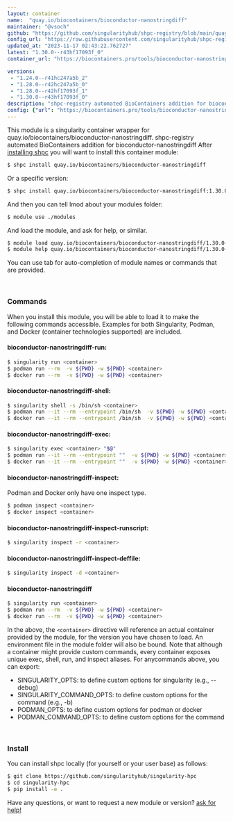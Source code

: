 ```yaml
---
layout: container
name:  "quay.io/biocontainers/bioconductor-nanostringdiff"
maintainer: "@vsoch"
github: "https://github.com/singularityhub/shpc-registry/blob/main/quay.io/biocontainers/bioconductor-nanostringdiff/container.yaml"
config_url: "https://raw.githubusercontent.com/singularityhub/shpc-registry/main/quay.io/biocontainers/bioconductor-nanostringdiff/container.yaml"
updated_at: "2023-11-17 02:43:22.762727"
latest: "1.30.0--r43hf17093f_0"
container_url: "https://biocontainers.pro/tools/bioconductor-nanostringdiff"

versions:
 - "1.24.0--r41hc247a5b_2"
 - "1.28.0--r42hc247a5b_0"
 - "1.28.0--r42hf17093f_1"
 - "1.30.0--r43hf17093f_0"
description: "shpc-registry automated BioContainers addition for bioconductor-nanostringdiff"
config: {"url": "https://biocontainers.pro/tools/bioconductor-nanostringdiff", "maintainer": "@vsoch", "description": "shpc-registry automated BioContainers addition for bioconductor-nanostringdiff", "latest": {"1.30.0--r43hf17093f_0": "sha256:4aa5d06776d4632e37635e094e4e5b3eee23dbbef24967a20f85b00b3c7d08b7"}, "tags": {"1.24.0--r41hc247a5b_2": "sha256:f2e04df5ab17a77c962d45b15a4e05ae345857a80cf6ce031a4241a67e3eba07", "1.28.0--r42hc247a5b_0": "sha256:45114bce0d51887391daa34cd9685f2410ca7b11e5f0d170749fb3a7700832ed", "1.28.0--r42hf17093f_1": "sha256:cecb57f449153187d5c28154b7ef53589ee0df9c26edda6d83253deee58f1867", "1.30.0--r43hf17093f_0": "sha256:4aa5d06776d4632e37635e094e4e5b3eee23dbbef24967a20f85b00b3c7d08b7"}, "docker": "quay.io/biocontainers/bioconductor-nanostringdiff"}
---
```


This module is a singularity container wrapper for quay.io/biocontainers/bioconductor-nanostringdiff.
shpc-registry automated BioContainers addition for bioconductor-nanostringdiff
After [installing shpc](#install) you will want to install this container module:


```bash
$ shpc install quay.io/biocontainers/bioconductor-nanostringdiff
```

Or a specific version:

```bash
$ shpc install quay.io/biocontainers/bioconductor-nanostringdiff:1.30.0--r43hf17093f_0
```

And then you can tell lmod about your modules folder:

```bash
$ module use ./modules
```

And load the module, and ask for help, or similar.

```bash
$ module load quay.io/biocontainers/bioconductor-nanostringdiff/1.30.0--r43hf17093f_0
$ module help quay.io/biocontainers/bioconductor-nanostringdiff/1.30.0--r43hf17093f_0
```

You can use tab for auto-completion of module names or commands that are provided.

<br>

### Commands

When you install this module, you will be able to load it to make the following commands accessible.
Examples for both Singularity, Podman, and Docker (container technologies supported) are included.

#### bioconductor-nanostringdiff-run:

```bash
$ singularity run <container>
$ podman run --rm  -v ${PWD} -w ${PWD} <container>
$ docker run --rm  -v ${PWD} -w ${PWD} <container>
```

#### bioconductor-nanostringdiff-shell:

```bash
$ singularity shell -s /bin/sh <container>
$ podman run --it --rm --entrypoint /bin/sh  -v ${PWD} -w ${PWD} <container>
$ docker run --it --rm --entrypoint /bin/sh  -v ${PWD} -w ${PWD} <container>
```

#### bioconductor-nanostringdiff-exec:

```bash
$ singularity exec <container> "$@"
$ podman run --it --rm --entrypoint ""  -v ${PWD} -w ${PWD} <container> "$@"
$ docker run --it --rm --entrypoint ""  -v ${PWD} -w ${PWD} <container> "$@"
```

#### bioconductor-nanostringdiff-inspect:

Podman and Docker only have one inspect type.

```bash
$ podman inspect <container>
$ docker inspect <container>
```

#### bioconductor-nanostringdiff-inspect-runscript:

```bash
$ singularity inspect -r <container>
```

#### bioconductor-nanostringdiff-inspect-deffile:

```bash
$ singularity inspect -d <container>
```



#### bioconductor-nanostringdiff

```bash
$ singularity run <container>
$ podman run --rm  -v ${PWD} -w ${PWD} <container>
$ docker run --rm  -v ${PWD} -w ${PWD} <container>
```


In the above, the `<container>` directive will reference an actual container provided
by the module, for the version you have chosen to load. An environment file in the
module folder will also be bound. Note that although a container
might provide custom commands, every container exposes unique exec, shell, run, and
inspect aliases. For anycommands above, you can export:

 - SINGULARITY_OPTS: to define custom options for singularity (e.g., --debug)
 - SINGULARITY_COMMAND_OPTS: to define custom options for the command (e.g., -b)
 - PODMAN_OPTS: to define custom options for podman or docker
 - PODMAN_COMMAND_OPTS: to define custom options for the command

<br>

### Install

You can install shpc locally (for yourself or your user base) as follows:

```bash
$ git clone https://github.com/singularityhub/singularity-hpc
$ cd singularity-hpc
$ pip install -e .
```

Have any questions, or want to request a new module or version? [ask for help!](https://github.com/singularityhub/singularity-hpc/issues)